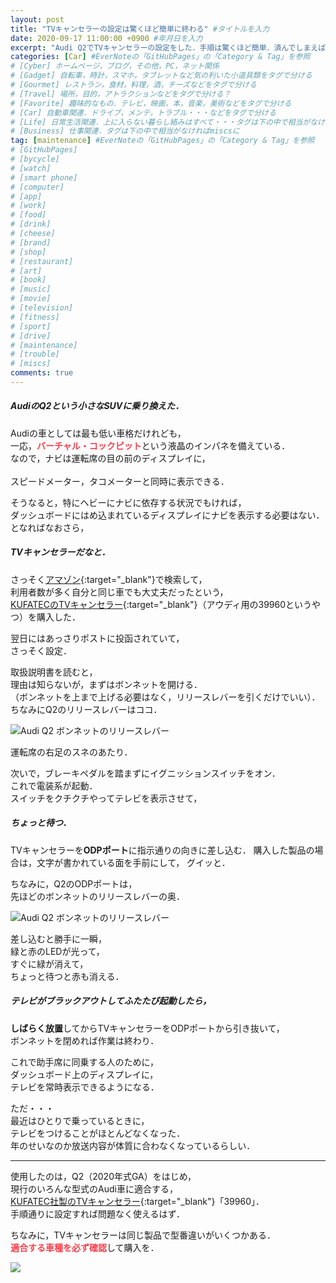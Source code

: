 ```yaml
---
layout: post
title: "TVキャンセラーの設定は驚くほど簡単に終わる" #タイトルを入力
date: 2020-09-17 11:00:00 +0900 #年月日を入力
excerpt: "Audi Q2でTVキャンセラーの設定をした．手順は驚くほど簡単．済んでしまえばダッシュボード上のディスプレイで，走行中もテレビを観ることができるようになる・・・" #home画面でタイトルの下に表示される短文を入力
categories: [Car] #EverNoteの「GitHubPages」の「Category & Tag」を参照
# [Cyber] ホームページ，ブログ，その他，PC，ネット関係
# [Gadget] 自転車，時計，スマホ，タブレットなど気の利いた小道具類をタグで分ける
# [Gourmet] レストラン，食材，料理，酒，チーズなどをタグで分ける
# [Travel] 場所，目的，アトラクションなどをタグで分ける？
# [Favorite] 趣味的なもの．テレビ，映画，本，音楽，美術などをタグで分ける
# [Car] 自動車関連．ドライブ，メンテ，トラブル・・・などをタグで分ける
# [Life] 日常生活関連．上に入らない暮らし絡みはすべて・・・タグは下の中で相当がなければmiscsに
# [Business] 仕事関連．タグは下の中で相当がなければmiscsに
tag: [maintenance] #EverNoteの「GitHubPages」の「Category & Tag」を参照
# [GitHubPages]
# [bycycle]
# [watch]
# [smart phone]
# [computer]
# [app]
# [work]
# [food]
# [drink]
# [cheese]
# [brand]
# [shop]
# [restaurant]
# [art]
# [book]
# [music]
# [movie]
# [television]
# [fitness]
# [sport]
# [drive]
# [maintenance]
# [trouble]
# [miscs]
comments: true
---
```


##### AudiのQ2という小さなSUVに乗り換えた．

Audiの車としては最も低い車格だけれども，  
一応，<span style="color: #f83e4b;" strong>**バーチャル・コックピット**</span>という液晶のインパネを備えている．  
なので，ナビは運転席の目の前のディスプレイに，<br />  
スピードメーター，タコメーターと同時に表示できる．

そうなると，特にヘビーにナビに依存する状況でもければ，  
ダッシュボードにはめ込まれているディスプレイにナビを表示する必要はない．  
となればなおさら，

##### TVキャンセラーだなと．

さっそく[アマゾン](https://amzn.to/3nJH8p8){:target="_blank"}で検索して，  
利用者数が多く自分と同じ車でも大丈夫だったという，  
[KUFATECのTVキャンセラー](https://amzn.to/3lDgBIa){:target="_blank"}（アウディ用の39960というやつ）を購入した．

翌日にはあっさりポストに投函されていて，  
さっそく設定．

取扱説明書を読むと，  
理由は知らないが，まずはボンネットを開ける．  
（ボンネットを上まで上げる必要はなく，リリースレバーを引くだけでいい）．  
ちなみにQ2のリリースレバーはココ．

![Audi Q2 ボンネットのリリースレバー](https://salmon-onigiri.github.io/blog/img/200917_001.jpg)

運転席の右足のスネのあたり．

次いで，ブレーキペダルを踏まずにイグニッションスイッチをオン．  
これで電装系が起動．  
スイッチをクチクチやってテレビを表示させて，  

##### ちょっと待つ．

TVキャンセラーを**ODPポート**に指示通りの向きに差し込む．
購入した製品の場合は，文字が書かれている面を手前にして，
グイッと．

ちなみに，Q2のODPポートは，  
先ほどのボンネットのリリースレバーの奥．

![Audi Q2 ボンネットのリリースレバー](https://salmon-onigiri.github.io/blog/img/200917_002.jpg)

差し込むと勝手に一瞬，  
緑と赤のLEDが光って，  
すぐに緑が消えて，  
ちょっと待つと赤も消える．

##### テレビがブラックアウトしてふたたび起動したら，

**しばらく放置**してからTVキャンセラーをODPポートから引き抜いて，  
ボンネットを閉めれば作業は終わり．

これで助手席に同乗する人のために，  
ダッシュボード上のディスプレイに，  
テレビを常時表示できるようになる．

ただ・・・  
最近はひとりで乗っているときに，  
テレビをつけることがほとんどなくなった．  
年のせいなのか放送内容が体質に合わなくなっているらしい．

*****

使用したのは，Q2（2020年式GA）をはじめ，  
現行のいろんな型式のAudi車に適合する，  
[KUFATEC社製のTVキャンセラー](https://amzn.to/3lDgBIa){:target="_blank"}「39960」．  
手順通りに設定すれば問題なく使えるはず．

ちなみに，TVキャンセラーは同じ製品で型番違いがいくつかある．  
<span style="color: #f83e4b;">**適合する車種を必ず確認**</span>して購入を．

<a href="https://www.amazon.co.jp/TV%E3%82%AD%E3%83%A3%E3%83%B3%E3%82%BB%E3%83%A9%E3%83%BC-%E3%80%904%EF%BC%A7%E5%BE%8C%E6%9C%9F%E5%9E%8B%E3%80%91A7%E3%80%90-NAVIGATION-%E3%82%A2%E3%82%A6%E3%83%87%E3%82%A3%E3%82%B3%E3%83%8D%E3%82%AF%E3%83%88%E6%90%AD%E8%BC%89%E8%BB%8A%E3%80%91SSKPRODUCT%E3%82%AA%E3%83%AA%E3%82%B8%E3%83%8A%E3%83%AB%E6%97%A5%E6%9C%AC%E8%AA%9E%E8%A7%A3%E8%AA%AC%E6%9B%B8%E4%BB%98%E3%81%8D-%E5%B7%A5%E5%85%B7%E4%B8%8D%E8%A6%81%EF%BC%95%E5%88%86%E3%81%A7%E5%AE%8C%E4%BA%86%E7%B0%A1%E5%8D%98%E8%A8%AD%E5%AE%9A/dp/B018VGONZ2/ref=as_li_ss_il?__mk_ja_JP=%E3%82%AB%E3%82%BF%E3%82%AB%E3%83%8A&dchild=1&keywords=%E3%82%A2%E3%82%A6%E3%83%87%E3%82%A3+TV%E3%82%AD%E3%83%A3%E3%83%B3%E3%82%BB%E3%83%A9%E3%83%BC&qid=1602553742&sr=8-1-spons&psc=1&spLa=ZW5jcnlwdGVkUXVhbGlmaWVyPUEzSkNVMVM4UURUUlJGJmVuY3J5cHRlZElkPUEwNTM3NzU5Mlg5TjZPUVBGTEpPMiZlbmNyeXB0ZWRBZElkPUExUTVaWkxCMUtFNDk1JndpZGdldE5hbWU9c3BfYXRmJmFjdGlvbj1jbGlja1JlZGlyZWN0JmRvTm90TG9nQ2xpY2s9dHJ1ZQ==&linkCode=li3&tag=palibera-22&linkId=5ad53a94093cb38792c372cc15de686a&language=ja_JP" target="_blank"><img class="link" border="0" src="//ws-fe.amazon-adsystem.com/widgets/q?_encoding=UTF8&ASIN=B018VGONZ2&Format=_SL250_&ID=AsinImage&MarketPlace=JP&ServiceVersion=20070822&WS=1&tag=palibera-22&language=ja_JP" ></a><img src="https://ir-jp.amazon-adsystem.com/e/ir?t=palibera-22&language=ja_JP&l=li3&o=9&a=B018VGONZ2" width="1" height="1" border="0" alt="" style="border:none !important; margin:0px !important;" />
